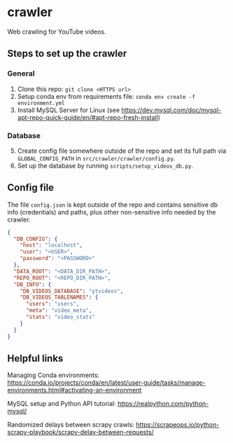 # crawler

Web crawling for YouTube videos.


## Steps to set up the crawler

### General

1. Clone this repo: `git clone <HTTPS url>`
2. Setup conda env from requirements file: `conda env create -f environment.yml`
3. Install MySQL Server for Linux (see https://dev.mysql.com/doc/mysql-apt-repo-quick-guide/en/#apt-repo-fresh-install)

### Database 

5. Create config file somewhere outside of the repo and set its full path via `GLOBAL_CONFIG_PATH` in `src/crawler/crawler/config.py`.
6. Set up the database by running `scripts/setup_videos_db.py`.


## Config file

The file `config.json` is kept outside of the repo and contains sensitive db info (credentials) and paths, 
plus other non-sensitive info needed by the crawler.

```json
{
  "DB_CONFIG": {
    "host": "localhost",
    "user": "<USER>",
    "password": "<PASSWORD>"
  },
  "DATA_ROOT": "<DATA_DIR_PATH>",
  "REPO_ROOT": "<REPO_DIR_PATH>",
  "DB_INFO": {
    "DB_VIDEOS_DATABASE": "ytvideos",
    "DB_VIDEOS_TABLENAMES": {
      "users": "users",
      "meta": "video_meta",
      "stats": "video_stats"
    }
  }
}
```


## Helpful links

Managing Conda environments: https://conda.io/projects/conda/en/latest/user-guide/tasks/manage-environments.html#activating-an-environment

MySQL setup and Python API tutorial: https://realpython.com/python-mysql/

Randomized delays between scrapy crawls: https://scrapeops.io/python-scrapy-playbook/scrapy-delay-between-requests/

